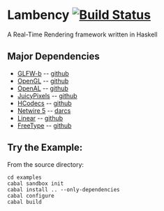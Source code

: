 Lambency [![Build Status](https://travis-ci.org/Mokosha/Lambency.svg?branch=master)](https://travis-ci.org/Mokosha/Lambency)
========

A Real-Time Rendering framework written in Haskell

Major Dependencies
--------

- [GLFW-b](http://hackage.haskell.org/package/GLFW-b) -- [github](https://github.com/bsl/GLFW-b)
- [OpenGL](http://hackage.haskell.org/package/OpenGL) -- [github](https://github.com/haskell-opengl/OpenGL)
- [OpenAL](http://hackage.haskell.org/package/OpenAL) -- [github](https://github.com/haskell-openal/OpenAL)
- [JuicyPixels](http://hackage.haskell.org/package/JuicyPixels) -- [github](https://github.com/Twinside/Juicy.Pixels)
- [HCodecs](http://hackage.haskell.org/package/HCodecs) -- [github](https://github.com/giorgidze/HCodecs)
- [Netwire 5](http://hackage.haskell.org/package/netwire) -- [darcs](http://hub.darcs.net/ertes/netwire)
- [Linear](http://hackage.haskell.org/package/linear) -- [github](https://github.com/ekmett/linear)
- [FreeType](https://hackage.haskell.org/package/freetype2) -- [github](https://github.com/dagit/freetype2)

Try the Example:
--------

From the source directory:

    cd examples
    cabal sandbox init
    cabal install .. --only-dependencies
    cabal configure
    cabal build
